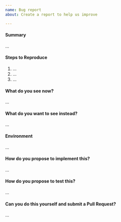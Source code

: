 ```yaml
---
name: Bug report
about: Create a report to help us improve

---
```

<!--
Thanks for submitting a bug report. Please fill the template below,
otherwise we will not be able to process this bug report.
-->

#### Summary
<!-- Summarize the problem in a few sentences: -->

...

#### Steps to Reproduce
<!-- How can we reproduce the problem? -->

1. ...
2. ...
3. ...

<!--
Please upload relevant configuration (as .txt).
If you use the command "ttn-lw-stack config", you can redact sensitive config.
-->

#### What do you see now?
<!-- Please paste terminal output, upload logs (as .txt) or upload screenshots. -->

...

#### What do you want to see instead?
<!-- Please add some examples or mock-ups if applicable. -->

...

#### Environment
<!--
Your environment: OS/Browser/Gateway/Device/...? Versions? IDs/EUIs?
Paste the output of "ttn-lw-migrate version"
-->

...

#### How do you propose to implement this?
<!-- Please think about how this could be fixed. -->

...

#### How do you propose to test this?
<!-- Please think about how this is verified as fixed. -->

...

#### Can you do this yourself and submit a Pull Request?
<!-- You can also @mention experts if you need help with this. -->

...
